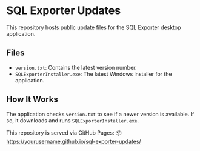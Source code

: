 # SQL Exporter Updates

This repository hosts public update files for the SQL Exporter desktop application.

## Files

- `version.txt`: Contains the latest version number.
- `SQLExporterInstaller.exe`: The latest Windows installer for the application.

## How It Works

The application checks `version.txt` to see if a newer version is available. If so, it downloads and runs `SQLExporterInstaller.exe`.

This repository is served via GitHub Pages:
📦 https://yourusername.github.io/sql-exporter-updates/
